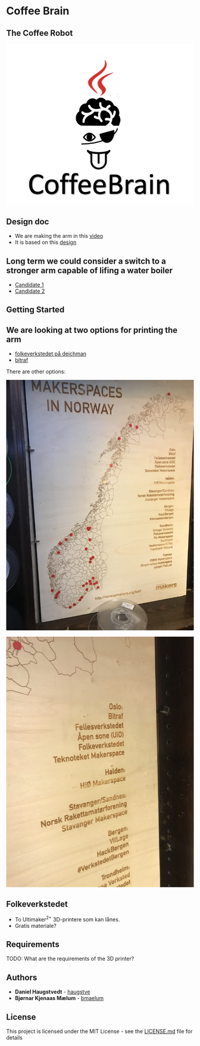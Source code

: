 # Coffee Brain
## The Coffee Robot

<p align="center">
  <img src="logo.png" width="600"/>
</p>

## Design doc
- We are making the arm in this [video](https://www.youtube.com/watch?v=RdmdFIhCo4M)
- It is based on this [design](https://www.thingiverse.com/thing:3327968)

## Long term we could consider a switch to a stronger arm capable of lifing a water boiler
- [Candidate 1](https://www.indiegogo.com/projects/xarm-cost-effective-intuitive-industrial-robot-arm#/)
- [Candidate 2](https://www.youtube.com/watch?v=jsZvhDbnfRo)

## Getting Started

## We are looking at two options for printing the arm

* [folkeverkstedet på deichman](https://oslo.getshop.com/verksted_kalender.html)
* [bitraf](https://bitraf.no/)

There are other options: 
<p align="center">
  <img src="Map of makerspaces.jpg" width="600"/>
</p>
<p align="center">
  <img src="Names of makerspaces.jpg" width="600"/>
</p>

## Folkeverkstedet

* To Ultimaker<sup>2+</sup> 3D-printere som kan lånes.
* Gratis materiale?

## Requirements

TODO: What are the requirements of the 3D printer?

## Authors

* **Daniel Haugstvedt** - [haugstve](https://github.com/haugstve)
* **Bjørnar Kjenaas Mælum** - [bmaelum](https://github.com/bmaelum)

## License

This project is licensed under the MIT License - see the [LICENSE.md](LICENSE.md) file for details
